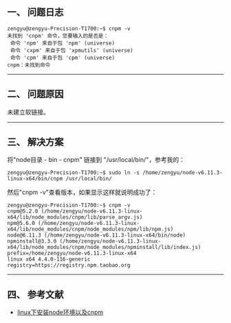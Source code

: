 ## 一、 问题日志
```shell
zengyu@zengyu-Precision-T1700:~$ cnpm -v
未找到 'cnpm' 命令，您要输入的是否是：
 命令 'npm' 来自于包 'npm' (universe)
 命令 'cxpm' 来自于包 'xpmutils' (universe)
 命令 'cpm' 来自于包 'cpm' (universe)
cnpm：未找到命令
```

---
## 二、 问题原因
未建立软链接。

---
## 三、 解决方案
将"node目录 - bin - cnpm" 链接到 "/usr/local/bin/"，参考我的：
```shell
zengyu@zengyu-Precision-T1700:~$ sudo ln -s /home/zengyu/node-v6.11.3-linux-x64/bin/cnpm /usr/local/bin/
```

然后"cnpm -v"查看版本，如果显示这样就说明成功了：
```shell
zengyu@zengyu-Precision-T1700:~$ cnpm -v
cnpm@5.2.0 (/home/zengyu/node-v6.11.3-linux-x64/lib/node_modules/cnpm/lib/parse_argv.js)
npm@5.6.0 (/home/zengyu/node-v6.11.3-linux-x64/lib/node_modules/cnpm/node_modules/npm/lib/npm.js)
node@6.11.3 (/home/zengyu/node-v6.11.3-linux-x64/bin/node)
npminstall@3.3.0 (/home/zengyu/node-v6.11.3-linux-x64/lib/node_modules/cnpm/node_modules/npminstall/lib/index.js)
prefix=/home/zengyu/node-v6.11.3-linux-x64 
linux x64 4.4.0-116-generic 
registry=https://registry.npm.taobao.org
```

---
## 四、 参考文献
- [ linux下安装node环境以及cnpm ](blog.csdn.net/a1104258464/article/details/52273774)
